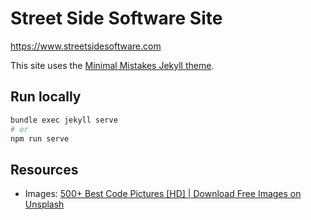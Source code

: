 # Street Side Software Site

https://www.streetsidesoftware.com

This site uses the [Minimal Mistakes Jekyll theme](https://github.com/mmistakes/minimal-mistakes).

## Run locally

```sh
bundle exec jekyll serve
# or
npm run serve
```

## Resources

-   Images: [500+ Best Code Pictures [HD] | Download Free Images on Unsplash](https://unsplash.com/s/photos/code)

